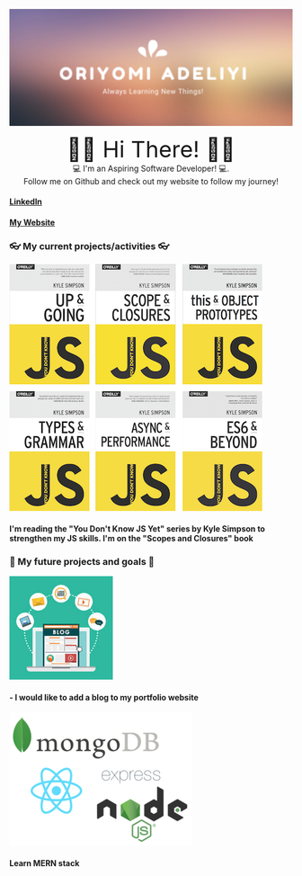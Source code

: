 ![Header](oriade2.jpg)
<div align="center">
  <div style="font-size:40px"> 👋🏾 Hi There! 👋🏾  </div>
 <div font-size="30px">    💻 I'm an Aspiring Software Developer! 💻.  </div>
  <div> Follow me on Github and check out my website to follow my journey! </div>

   </div>

####                       [LinkedIn](https://www.linkedin.com/in/oriyomi-adeliyi/ "LinkedIn")
####                       [My Website](https://oriyomi.netlify.app "Website")


### 👓 My current projects/activities 👓

![Image](YouDon'tKnowJS.png)

#### I'm reading the "You Don't Know JS Yet" series by Kyle Simpson to strengthen my JS skills. I'm on the "Scopes and Closures" book



### 🌈  My future projects and goals 🌈

![Image](blogart_1_30.jpeg)

#### - I would like to add a blog to my portfolio website


![Image](mern_32.png)

#### Learn MERN stack
<!--
**oadeliyi1/oadeliyi1** is a ✨ _special_ ✨ repository because its `README.md` (this file) appears on your GitHub profile.

Here are some ideas to get you started:

- 🔭 I’m currently working on ...
- 🌱 I’m currently learning ...
- 👯 I’m looking to collaborate on ...
- 🤔 I’m looking for help with ...
- 💬 Ask me about ...
- 📫 How to reach me: ...
- 😄 Pronouns: ...
- ⚡ Fun fact: ...
-->
